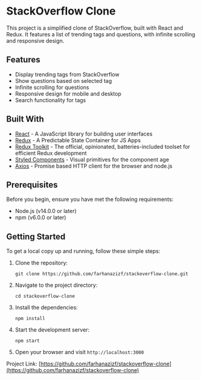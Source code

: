# StackOverflow Clone

This project is a simplified clone of StackOverflow, built with React and Redux. It features a list of trending tags and questions, with infinite scrolling and responsive design.

## Features

- Display trending tags from StackOverflow
- Show questions based on selected tag
- Infinite scrolling for questions
- Responsive design for mobile and desktop
- Search functionality for tags

## Built With

- [React](https://reactjs.org/) - A JavaScript library for building user interfaces
- [Redux](https://redux.js.org/) - A Predictable State Container for JS Apps
- [Redux Toolkit](https://redux-toolkit.js.org/) - The official, opinionated, batteries-included toolset for efficient Redux development
- [Styled Components](https://styled-components.com/) - Visual primitives for the component age
- [Axios](https://axios-http.com/) - Promise based HTTP client for the browser and node.js

## Prerequisites

Before you begin, ensure you have met the following requirements:

- Node.js (v14.0.0 or later)
- npm (v6.0.0 or later)

## Getting Started

To get a local copy up and running, follow these simple steps:

1. Clone the repository:

   ```
   git clone https://github.com/farhanazizf/stackoverflow-clone.git
   ```

2. Navigate to the project directory:

   ```
   cd stackoverflow-clone
   ```

3. Install the dependencies:

   ```
   npm install
   ```

4. Start the development server:

   ```
   npm start
   ```

5. Open your browser and visit `http://localhost:3000`

Project Link: [https://github.com/farhanazizf/stackoverflow-clone](https://github.com/farhanazizf/stackoverflow-clone)
